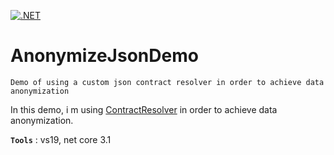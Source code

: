 [![.NET](https://github.com/aimenux/AnonymizeJsonDemo/actions/workflows/ci.yml/badge.svg)](https://github.com/aimenux/AnonymizeJsonDemo/actions/workflows/ci.yml)

# AnonymizeJsonDemo
```
Demo of using a custom json contract resolver in order to achieve data anonymization
```

In this demo, i m using [ContractResolver](https://www.newtonsoft.com/json/help/html/contractresolver.htm) in order to achieve data anonymization.

**`Tools`** : vs19, net core 3.1
